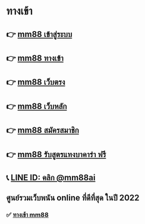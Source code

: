 # ทางเข้า



## 👉 [mm88 เข้าสู่ระบบ](https://acc.mm88ai.com/register/?zean=1042)

## 👉 [mm88 ทางเข้า](https://acc.mm88ai.com/register/?zean=1042)

## 👉 [mm88 เว็บตรง](https://acc.mm88ai.com/register/?zean=1042)

## 👉 [mm88 เว็บหลัก](https://acc.mm88ai.com/register/?zean=1042)

## 👉 [mm88 สมัครสมาชิก](https://acc.mm88ai.com/register/?zean=1042)

## 👉 [mm88 รับสูตรแทงบาคาร่า ฟรี](https://acc.mm88ai.com/register/?zean=1042)

## 📞 [LINE ID: คลิก @mm88ai](https://line.me/R/ti/p/%40036ekxot)



## ศูนย์รวมเว็บพนัน online ที่ดีที่สุด ในปี 2022

 ### ✅ [ทางเข้า mm88](https://atom.io/themes/www-mm88)
